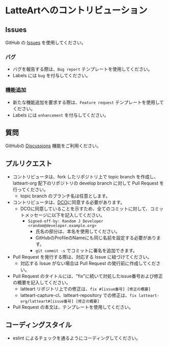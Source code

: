 # LatteArtへのコントリビューション

## Issues
GitHub の [Issues](https://github.com/latteart-org/latteart/issues) を使用してください。

### バグ
- バグを報告する際は、`Bug report` テンプレートを使用してください。
- Labels には `bug` を付与してください。

### 機能追加
- 新たな機能追加を要求する際は、`Feature request` テンプレートを使用してください。
- Labels には `enhancement` を付与してください。

## 質問

GitHubの [Discussions](https://github.com/latteart-org/latteart/discussions) 機能をご利用ください。

## プルリクエスト
- コントリビュータは、fork したリポジトリ上で topic branch を作成し、latteart-org 配下のリポジトリの develop branch に対して Pull Request を行ってください。
    - topic branch のブランチ名は任意とします。
- コントリビュータは、[DCO](https://developercertificate.org/)に同意する必要があります。
    - DCOに同意していることを示すため、全てのコミットに対して、コミットメッセージに以下を記入してください。
        - `Signed-off-by: Random J Developer <random@developer.example.org>`
            - 氏名の部分は、本名を使用してください。
            - GitHubのProfileのNameにも同じ名前を設定する必要があります。
            - `git commit -s` でコミットに署名を追加できます。
- Pull Request を発行する際は、対応する Issue に紐づけてください。
    - 対応する Issue がない場合は Pull Request の発行前に作成してください。
- Pull Request のタイトルには、"fix"に続いて対処したissue番号および修正の概要を記入してください。
    - latteart リポジトリ上での修正は、`fix #[issue番号] [修正の概要]`
    - latteart-capture-cl、latteart-repository での修正は、`fix latteart-org/latteart#[issue番号] [修正の概要]`
- Pull Request の本文は、テンプレートを使用してください。

## コーディングスタイル
- eslint によるチェックを通るようにコーディングしてください。